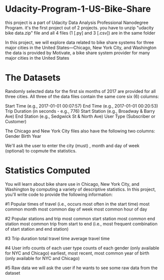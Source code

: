 # Udacity-Program-1-US-Bike-Share

this project is a part of Udacity Data Analysis Professional Nanodegree Program.
it's the first project out of 2 projects.
you have to unzip "udacity bike data.zip" file and all 4 files (1 [.py] and 3 [.csv]) are in the same folder 

In this project, we will explore data related to bike share systems for three major cities in the United States—Chicago, New York City, and Washington
the data is provided by Motivate, a bike share system provider for many major cities in the United States

# The Datasets
Randomly selected data for the first six months of 2017 are provided for all three cities. All three of the data files contain the same core six (6) columns:

Start Time (e.g., 2017-01-01 00:07:57)
End Time (e.g., 2017-01-01 00:20:53)
Trip Duration (in seconds - e.g., 776)
Start Station (e.g., Broadway & Barry Ave)
End Station (e.g., Sedgwick St & North Ave)
User Type (Subscriber or Customer)

The Chicago and New York City files also have the following two columns:
Gender
Birth Year

We'll ask the user to enter the city (must) , month and day of week (optional) to copmute the statistics.

# Statistics Computed
You will learn about bike share use in Chicago, New York City, and Washington by computing a variety of descriptive statistics. In this project, you'll write code to provide the following information:

#1 Popular times of travel (i.e., occurs most often in the start time)
most common month
most common day of week
most common hour of day

#2 Popular stations and trip
most common start station
most common end station
most common trip from start to end (i.e., most frequent combination of start station and end station)

#3 Trip duration
total travel time
average travel time

#4 User info
counts of each user type
counts of each gender (only available for NYC and Chicago)
earliest, most recent, most common year of birth (only available for NYC and Chicago)

#5 Raw data
we will ask the user if he wants to see some raw data from the dataset
